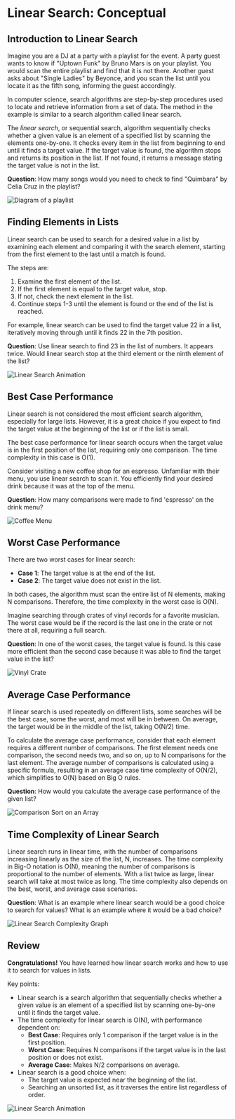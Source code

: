 # Linear Search: Conceptual

## Introduction to Linear Search

Imagine you are a DJ at a party with a playlist for the event. A party guest wants to know if "Uptown Funk" by Bruno Mars is on your playlist. You would scan the entire playlist and find that it is not there. Another guest asks about "Single Ladies" by Beyonce, and you scan the list until you locate it as the fifth song, informing the guest accordingly.

In computer science, search algorithms are step-by-step procedures used to locate and retrieve information from a set of data. The method in the example is similar to a search algorithm called linear search.

The _linear search_, or sequential search, algorithm sequentially checks whether a given value is an element of a specified list by scanning the elements one-by-one. It checks every item in the list from beginning to end until it finds a target value. If the target value is found, the algorithm stops and returns its position in the list. If not found, it returns a message stating the target value is not in the list.

**Question**: How many songs would you need to check to find "Quimbara" by Celia Cruz in the playlist?

![Diagram of a playlist](https://content.codecademy.com/courses/updated_images/playlist_Updated_1.svg)

## Finding Elements in Lists

Linear search can be used to search for a desired value in a list by examining each element and comparing it with the search element, starting from the first element to the last until a match is found.

The steps are:

1. Examine the first element of the list.
2. If the first element is equal to the target value, stop.
3. If not, check the next element in the list.
4. Continue steps 1-3 until the element is found or the end of the list is reached.

For example, linear search can be used to find the target value 22 in a list, iteratively moving through until it finds 22 in the 7th position.

**Question**: Use linear search to find 23 in the list of numbers. It appears twice. Would linear search stop at the third element or the ninth element of the list?

![Linear Search Animation](https://content.codecademy.com/courses/search-course/visualizations/linear-search-demo-1.gif)

## Best Case Performance

Linear search is not considered the most efficient search algorithm, especially for large lists. However, it is a great choice if you expect to find the target value at the beginning of the list or if the list is small.

The best case performance for linear search occurs when the target value is in the first position of the list, requiring only one comparison. The time complexity in this case is O(1).

Consider visiting a new coffee shop for an espresso. Unfamiliar with their menu, you use linear search to scan it. You efficiently find your desired drink because it was at the top of the menu.

**Question**: How many comparisons were made to find 'espresso' on the drink menu?

![Coffee Menu](https://content.codecademy.com/courses/search-course/visualizations/coffeecademy.svg)

## Worst Case Performance

There are two worst cases for linear search:

-   **Case 1**: The target value is at the end of the list.
-   **Case 2**: The target value does not exist in the list.

In both cases, the algorithm must scan the entire list of N elements, making N comparisons. Therefore, the time complexity in the worst case is O(N).

Imagine searching through crates of vinyl records for a favorite musician. The worst case would be if the record is the last one in the crate or not there at all, requiring a full search.

**Question**: In one of the worst cases, the target value is found. Is this case more efficient than the second case because it was able to find the target value in the list?

![Vinyl Crate](https://content.codecademy.com/courses/search-course/visualizations/vinyl_crate.svg)

## Average Case Performance

If linear search is used repeatedly on different lists, some searches will be the best case, some the worst, and most will be in between. On average, the target would be in the middle of the list, taking O(N/2) time.

To calculate the average case performance, consider that each element requires a different number of comparisons. The first element needs one comparison, the second needs two, and so on, up to N comparisons for the last element. The average number of comparisons is calculated using a specific formula, resulting in an average case time complexity of O(N/2), which simplifies to O(N) based on Big O rules.

**Question**: How would you calculate the average case performance of the given list?

![Comparison Sort on an Array](https://content.codecademy.com/PRO/skill-paths/jsip/linear_search/1DSearch.svg)

## Time Complexity of Linear Search

Linear search runs in linear time, with the number of comparisons increasing linearly as the size of the list, N, increases. The time complexity in Big-O notation is O(N), meaning the number of comparisons is proportional to the number of elements. With a list twice as large, linear search will take at most twice as long. The time complexity also depends on the best, worst, and average case scenarios.

**Question**: What is an example where linear search would be a good choice to search for values? What is an example where it would be a bad choice?

![Linear Search Complexity Graph](https://content.codecademy.com/courses/search-course/visualizations/linearSearchGraph1.svg)

## Review

**Congratulations!** You have learned how linear search works and how to use it to search for values in lists.

Key points:

-   Linear search is a search algorithm that sequentially checks whether a given value is an element of a specified list by scanning one-by-one until it finds the target value.
-   The time complexity for linear search is O(N), with performance dependent on:
    -   **Best Case**: Requires only 1 comparison if the target value is in the first position.
    -   **Worst Case**: Requires N comparisons if the target value is in the last position or does not exist.
    -   **Average Case**: Makes N/2 comparisons on average.
-   Linear search is a good choice when:
    -   The target value is expected near the beginning of the list.
    -   Searching an unsorted list, as it traverses the entire list regardless of order.

![Linear Search Animation](https://content.codecademy.com/courses/search-course/visualizations/linear-search-demo-1.gif)
